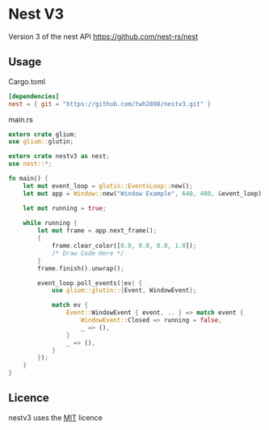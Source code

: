 # Nest V3

Version 3 of the nest API https://github.com/nest-rs/nest

## Usage

Cargo.toml
```toml
[dependencies]
nest = { git = "https://github.com/twh2898/nestv3.git" }
```

main.rs
```rust
extern crate glium;
use glium::glutin;

extern crate nestv3 as nest;
use nest::*;

fn main() {
	let mut event_loop = glutin::EventsLoop::new();
	let mut app = Window::new("Window Example", 640, 480, &event_loop).unwrap();

	let mut running = true;
	
	while running {
		let mut frame = app.next_frame();
		{
			frame.clear_color([0.0, 0.0, 0.0, 1.0]);
			/* Draw Code Here */
		}
		frame.finish().unwrap();

		event_loop.poll_events(|ev| {
			use glium::glutin::{Event, WindowEvent};

			match ev {
				Event::WindowEvent { event, .. } => match event {
					WindowEvent::Closed => running = false,
					_ => (),
				}
				_ => (),
			}
		});
	}
}
```

## Licence

nestv3 uses the [MIT](LICENCE) licence
